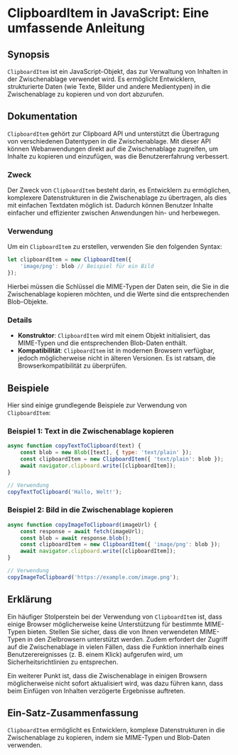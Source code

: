 <!--
Meta Description: # ClipboardItem in JavaScript: Eine umfassende Anleitung ## Synopsis `ClipboardItem` ist ein JavaScript-Objekt, das zur Verwaltung von Inhalten in der...
Meta Keywords: die, clipboarditem, zwischenablage, blob, und
-->

# ClipboardItem in JavaScript: Eine umfassende Anleitung

## Synopsis
`ClipboardItem` ist ein JavaScript-Objekt, das zur Verwaltung von Inhalten in der Zwischenablage verwendet wird. Es ermöglicht Entwicklern, strukturierte Daten (wie Texte, Bilder und andere Medientypen) in die Zwischenablage zu kopieren und von dort abzurufen.

## Dokumentation
`ClipboardItem` gehört zur Clipboard API und unterstützt die Übertragung von verschiedenen Datentypen in die Zwischenablage. Mit dieser API können Webanwendungen direkt auf die Zwischenablage zugreifen, um Inhalte zu kopieren und einzufügen, was die Benutzererfahrung verbessert.

### Zweck
Der Zweck von `ClipboardItem` besteht darin, es Entwicklern zu ermöglichen, komplexere Datenstrukturen in die Zwischenablage zu übertragen, als dies mit einfachen Textdaten möglich ist. Dadurch können Benutzer Inhalte einfacher und effizienter zwischen Anwendungen hin- und herbewegen.

### Verwendung
Um ein `ClipboardItem` zu erstellen, verwenden Sie den folgenden Syntax:

```javascript
let clipboardItem = new ClipboardItem({
    'image/png': blob // Beispiel für ein Bild
});
```

Hierbei müssen die Schlüssel die MIME-Typen der Daten sein, die Sie in die Zwischenablage kopieren möchten, und die Werte sind die entsprechenden Blob-Objekte.

### Details
- **Konstruktor**: `ClipboardItem` wird mit einem Objekt initialisiert, das MIME-Typen und die entsprechenden Blob-Daten enthält.
- **Kompatibilität**: `ClipboardItem` ist in modernen Browsern verfügbar, jedoch möglicherweise nicht in älteren Versionen. Es ist ratsam, die Browserkompatibilität zu überprüfen.

## Beispiele
Hier sind einige grundlegende Beispiele zur Verwendung von `ClipboardItem`:

### Beispiel 1: Text in die Zwischenablage kopieren

```javascript
async function copyTextToClipboard(text) {
    const blob = new Blob([text], { type: 'text/plain' });
    const clipboardItem = new ClipboardItem({ 'text/plain': blob });
    await navigator.clipboard.write([clipboardItem]);
}

// Verwendung
copyTextToClipboard('Hallo, Welt!');
```

### Beispiel 2: Bild in die Zwischenablage kopieren

```javascript
async function copyImageToClipboard(imageUrl) {
    const response = await fetch(imageUrl);
    const blob = await response.blob();
    const clipboardItem = new ClipboardItem({ 'image/png': blob });
    await navigator.clipboard.write([clipboardItem]);
}

// Verwendung
copyImageToClipboard('https://example.com/image.png');
```

## Erklärung
Ein häufiger Stolperstein bei der Verwendung von `ClipboardItem` ist, dass einige Browser möglicherweise keine Unterstützung für bestimmte MIME-Typen bieten. Stellen Sie sicher, dass die von Ihnen verwendeten MIME-Typen in den Zielbrowsern unterstützt werden. Zudem erfordert der Zugriff auf die Zwischenablage in vielen Fällen, dass die Funktion innerhalb eines Benutzerereignisses (z. B. einem Klick) aufgerufen wird, um Sicherheitsrichtlinien zu entsprechen.

Ein weiterer Punkt ist, dass die Zwischenablage in einigen Browsern möglicherweise nicht sofort aktualisiert wird, was dazu führen kann, dass beim Einfügen von Inhalten verzögerte Ergebnisse auftreten.

## Ein-Satz-Zusammenfassung
`ClipboardItem` ermöglicht es Entwicklern, komplexe Datenstrukturen in die Zwischenablage zu kopieren, indem sie MIME-Typen und Blob-Daten verwenden.
